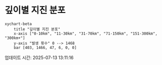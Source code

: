 # 깊이별 지진 분포

```mermaid
xychart-beta
    title "깊이별 지진 분포"
    x-axis ["0-10km", "11-30km", "31-70km", "71-150km", "151-300km", "300km+"]
    y-axis "발생 횟수" 0 --> 1468
    bar [403, 1466, 47, 6, 0, 0]
```

업데이트 시간: 2025-07-13 13:11:16
